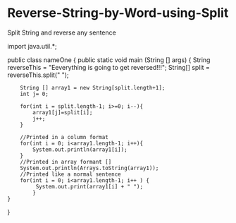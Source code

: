 # Reverse-String-by-Word-using-Split
Split String and reverse any sentence


import java.util.*;

public class nameOne
{
	public static void main (String [] args)
	{
		String reverseThis = "Eeverything is going to get reversed!!!";
		String[] split = reverseThis.split(" ");
		
		String [] array1 = new String[split.length+1];
		int j= 0;
		
		for(int i = split.length-1; i>=0; i--){
			array1[j]=split[i];
			j++;
		}
		
		//Printed in a column format
		for(int i = 0; i<array1.length-1; i++){
			System.out.println(array1[i]);
		}
		//Printed in array formant []
		System.out.println(Arrays.toString(array1));
		//Printed like a normal sentence
		for(int i = 0; i<array1.length-1; i++ ) {
			 System.out.print(array1[i] + " ");
			}
	}
}
